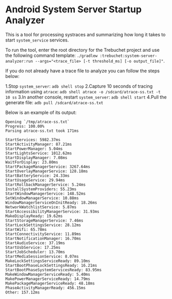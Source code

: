 # Android System Server Startup Analyzer

This is a tool for processing systraces and summarizing how long it takes
to start `system_service` services.

To run the tool, enter the root directory for the
Trebuchet project and use the following command template:
`./gradlew :trebuchet:system-server-analyzer:run --args="<trace_file> [-t threshold_ms] [-o output_file]"`.

If you do not already have a trace file to analyze you can follow the steps
below:

1.Stop `system_server`:
  `adb shell stop`
2.Capture 10 seconds of tracing information using `atrace`:
  `adb shell atrace -o /sdcard/atrace-ss.txt -t 10 ss`
3.In another console, restart `system_server`:
  `adb shell start`
4.Pull the generate file:
  `adb pull /sdcard/atrace-ss.txt`

Below is an example of its output:

```
Opening `/tmp/atrace-ss.txt`
Progress: 100.00%
Parsing atrace-ss.txt took 171ms

StartServices: 5982.37ms
StartActivityManager: 87.21ms
StartPowerManager: 5.04ms
StartLightsService: 1012.62ms
StartDisplayManager: 7.08ms
WaitForDisplay: 23.80ms
StartPackageManagerService: 3267.64ms
StartOverlayManagerService: 128.18ms
StartBatteryService: 24.33ms
StartUsageService: 29.94ms
StartRollbackManagerService: 5.24ms
InstallSystemProviders: 55.23ms
StartWindowManagerService: 148.52ms
SetWindowManagerService: 10.88ms
WindowManagerServiceOnInitReady: 18.26ms
NetworkWatchlistService: 5.87ms
StartAccessibilityManagerService: 31.93ms
MakeDisplayReady: 19.62ms
StartStorageManagerService: 7.46ms
StartLockSettingsService: 28.12ms
StartWifi: 65.78ms
StartConnectivityService: 11.89ms
StartNotificationManager: 16.70ms
StartAudioService: 37.19ms
StartUsbService: 17.25ms
StartJobScheduler: 13.70ms
StartMediaSessionService: 8.07ms
MakeLockSettingsServiceReady: 89.10ms
StartBootPhaseLockSettingsReady: 16.21ms
StartBootPhaseSystemServicesReady: 83.95ms
MakeWindowManagerServiceReady: 5.40ms
MakePowerManagerServiceReady: 14.79ms
MakePackageManagerServiceReady: 48.18ms
PhaseActivityManagerReady: 456.15ms
Other: 157.12ms
```
